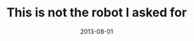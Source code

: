 ---
layout: base.njk
title : 'This is not the robot I asked for' 
view_title : 'This is not the robot I asked for' 
year : '2013' 
date : '2013-08-01' 
img_file : '/drawing/thisisnottherobotiaskedfor.png' 
html_file : 'thisisnottherobotiaskedfor' 
next_html : 'everyonehereisweirdedthanweare.html' 
year_order : '16' 
permalink : "title/{{html_file}}.html"
---
